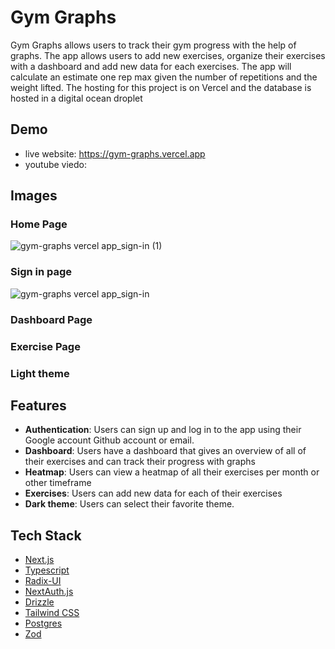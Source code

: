 # Gym Graphs

Gym Graphs allows users to track their gym progress with the help of graphs. The app allows users to add new exercises, organize their exercises with a dashboard and add new data for each exercises. The app will calculate an estimate one rep max given the number of repetitions and the weight lifted. The hosting for this project is on Vercel and the database is hosted in a digital ocean droplet

## Demo

- live website: https://gym-graphs.vercel.app
- youtube viedo:

## Images

### Home Page

![gym-graphs vercel app_sign-in (1)](https://github.com/AugustinSorel/gym-graphs/assets/48162609/87f96201-11ad-4bab-93eb-9a19713b0993)

### Sign in page

![gym-graphs vercel app_sign-in](https://github.com/AugustinSorel/gym-graphs/assets/48162609/b18434ac-2706-40b1-bbd7-34a377585c0a)

### Dashboard Page

### Exercise Page

### Light theme

## Features

- **Authentication**: Users can sign up and log in to the app using their Google account Github account or email.
- **Dashboard**: Users have a dashboard that gives an overview of all of their exercises and can track their progress with graphs
- **Heatmap**: Users can view a heatmap of all their exercises per month or other timeframe
- **Exercises**: Users can add new data for each of their exercises
- **Dark theme**: Users can select their favorite theme.

## Tech Stack

- [Next.js](https://nextjs.org)
- [Typescript](https://www.typescriptlang.org/docs/)
- [Radix-UI](https://www.radix-ui.com/)
- [NextAuth.js](https://next-auth.js.org)
- [Drizzle](https://orm.drizzle.team/)
- [Tailwind CSS](https://tailwindcss.com)
- [Postgres](https://www.postgresql.org/docs/)
- [Zod](https://zod.dev/)
